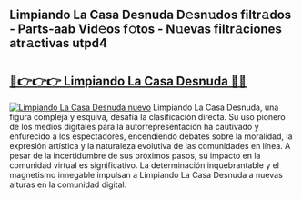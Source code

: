 ## Limpiando La Casa Desnuda D𝚎sn𝚞dos filtr𝚊dos - Parts-aab Vid𝚎os f𝚘tos - N𝚞evas filtr𝚊ciones atr𝚊ctivas utpd4

# <h2><a href="http://mb48mmy.tromn.icu/?c=Limpiando+La+Casa+Desnuda">🔗👉👉👉 Limpiando La Casa Desnuda 🔗🔗</a></h2>

[![Limpiando La Casa Desnuda nuevo](https://i.imgur.com/pEAQMta.gif)](http://mb48mmy.tromn.icu/?c=Limpiando+La+Casa+Desnuda)
Limpiando La Casa Desnuda, una figura compleja y esquiva, desafía la clasificación directa. Su uso pionero de los medios digitales para la autorrepresentación ha cautivado y enfurecido a los espectadores, encendiendo debates sobre la moralidad, la expresión artística y la naturaleza evolutiva de las comunidades en línea. A pesar de la incertidumbre de sus próximos pasos, su impacto en la comunidad virtual es significativo. La determinación inquebrantable y el magnetismo innegable impulsan a Limpiando La Casa Desnuda a nuevas alturas en la comunidad digital.
